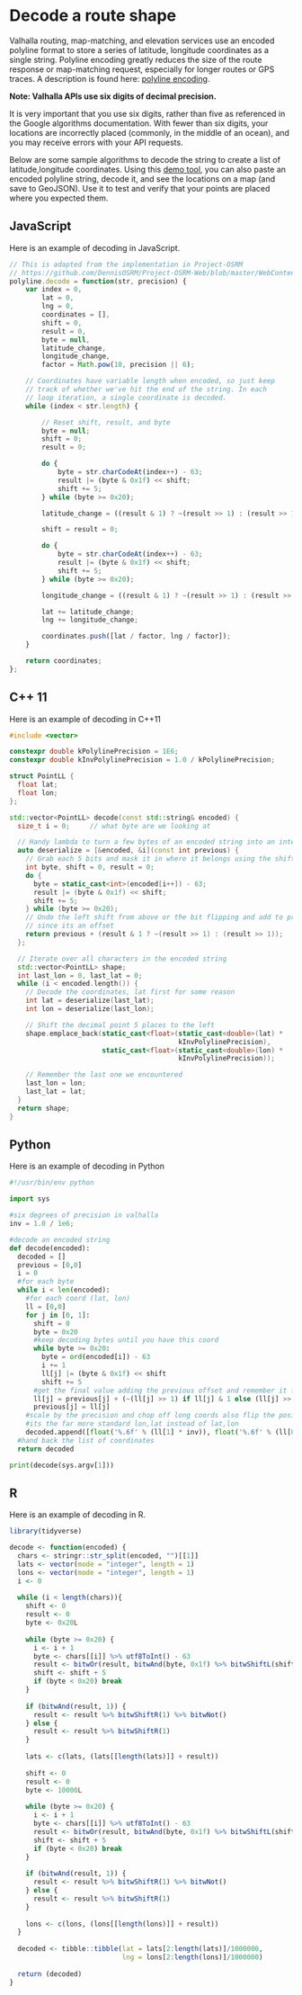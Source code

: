 # Decode a route shape

Valhalla routing, map-matching, and elevation services use an encoded polyline format to store a series of latitude, longitude coordinates as a single string. Polyline encoding greatly reduces the size of the route response or map-matching request, especially for longer routes or GPS traces. A description is found here: [polyline encoding](https://developers.google.com/maps/documentation/utilities/polylinealgorithm).

**Note: Valhalla APIs use six digits of decimal precision.**

It is very important that you use six digits, rather than five as referenced in the Google algorithms documentation. With fewer than six digits, your locations are incorrectly placed (commonly, in the middle of an ocean), and you may receive errors with your API requests.

Below are some sample algorithms to decode the string to create a list of latitude,longitude coordinates. Using this [demo tool](http://valhalla.github.io/demos/polyline/), you can also paste an encoded polyline string, decode it, and see the locations on a map (and save to GeoJSON). Use it to test and verify that your points are placed where you expected them.

## JavaScript

Here is an example of decoding in JavaScript.

``` javascript
// This is adapted from the implementation in Project-OSRM
// https://github.com/DennisOSRM/Project-OSRM-Web/blob/master/WebContent/routing/OSRM.RoutingGeometry.js
polyline.decode = function(str, precision) {
    var index = 0,
        lat = 0,
        lng = 0,
        coordinates = [],
        shift = 0,
        result = 0,
        byte = null,
        latitude_change,
        longitude_change,
        factor = Math.pow(10, precision || 6);

    // Coordinates have variable length when encoded, so just keep
    // track of whether we've hit the end of the string. In each
    // loop iteration, a single coordinate is decoded.
    while (index < str.length) {

        // Reset shift, result, and byte
        byte = null;
        shift = 0;
        result = 0;

        do {
            byte = str.charCodeAt(index++) - 63;
            result |= (byte & 0x1f) << shift;
            shift += 5;
        } while (byte >= 0x20);

        latitude_change = ((result & 1) ? ~(result >> 1) : (result >> 1));

        shift = result = 0;

        do {
            byte = str.charCodeAt(index++) - 63;
            result |= (byte & 0x1f) << shift;
            shift += 5;
        } while (byte >= 0x20);

        longitude_change = ((result & 1) ? ~(result >> 1) : (result >> 1));

        lat += latitude_change;
        lng += longitude_change;

        coordinates.push([lat / factor, lng / factor]);
    }

    return coordinates;
};

```

## C++ 11

Here is an example of decoding in C++11

``` c++
#include <vector>

constexpr double kPolylinePrecision = 1E6;
constexpr double kInvPolylinePrecision = 1.0 / kPolylinePrecision;

struct PointLL {
  float lat;
  float lon;
};

std::vector<PointLL> decode(const std::string& encoded) {
  size_t i = 0;     // what byte are we looking at

  // Handy lambda to turn a few bytes of an encoded string into an integer
  auto deserialize = [&encoded, &i](const int previous) {
    // Grab each 5 bits and mask it in where it belongs using the shift
    int byte, shift = 0, result = 0;
    do {
      byte = static_cast<int>(encoded[i++]) - 63;
      result |= (byte & 0x1f) << shift;
      shift += 5;
    } while (byte >= 0x20);
    // Undo the left shift from above or the bit flipping and add to previous
    // since its an offset
    return previous + (result & 1 ? ~(result >> 1) : (result >> 1));
  };

  // Iterate over all characters in the encoded string
  std::vector<PointLL> shape;
  int last_lon = 0, last_lat = 0;
  while (i < encoded.length()) {
    // Decode the coordinates, lat first for some reason
    int lat = deserialize(last_lat);
    int lon = deserialize(last_lon);

    // Shift the decimal point 5 places to the left
    shape.emplace_back(static_cast<float>(static_cast<double>(lat) *
                                          kInvPolylinePrecision),
                       static_cast<float>(static_cast<double>(lon) *
                                          kInvPolylinePrecision));

    // Remember the last one we encountered
    last_lon = lon;
    last_lat = lat;
  }
  return shape;
}
```

## Python

Here is an example of decoding in Python

``` python
#!/usr/bin/env python

import sys

#six degrees of precision in valhalla
inv = 1.0 / 1e6;

#decode an encoded string
def decode(encoded):
  decoded = []
  previous = [0,0]
  i = 0
  #for each byte
  while i < len(encoded):
    #for each coord (lat, lon)
    ll = [0,0]
    for j in [0, 1]:
      shift = 0
      byte = 0x20
      #keep decoding bytes until you have this coord
      while byte >= 0x20:
        byte = ord(encoded[i]) - 63
        i += 1
        ll[j] |= (byte & 0x1f) << shift
        shift += 5
      #get the final value adding the previous offset and remember it for the next
      ll[j] = previous[j] + (~(ll[j] >> 1) if ll[j] & 1 else (ll[j] >> 1))
      previous[j] = ll[j]
    #scale by the precision and chop off long coords also flip the positions so
    #its the far more standard lon,lat instead of lat,lon
    decoded.append([float('%.6f' % (ll[1] * inv)), float('%.6f' % (ll[0] * inv))])
  #hand back the list of coordinates
  return decoded

print(decode(sys.argv[1]))
```

## R

Here is an example of decoding in R.

``` r
library(tidyverse)

decode <- function(encoded) {
  chars <- stringr::str_split(encoded, "")[[1]]
  lats <- vector(mode = "integer", length = 1)
  lons <- vector(mode = "integer", length = 1)
  i <- 0
  
  while (i < length(chars)){
    shift <- 0
    result <- 0
    byte <- 0x20L
    
    while (byte >= 0x20) {  
      i <- i + 1
      byte <- chars[[i]] %>% utf8ToInt() - 63
      result <- bitwOr(result, bitwAnd(byte, 0x1f) %>% bitwShiftL(shift))
      shift <- shift + 5
      if (byte < 0x20) break
    }
    
    if (bitwAnd(result, 1)) {
      result <- result %>% bitwShiftR(1) %>% bitwNot()
    } else {
      result <- result %>% bitwShiftR(1)
    }
    
    lats <- c(lats, (lats[[length(lats)]] + result))
    
    shift <- 0
    result <- 0
    byte <- 10000L
    
    while (byte >= 0x20) {  
      i <- i + 1
      byte <- chars[[i]] %>% utf8ToInt() - 63
      result <- bitwOr(result, bitwAnd(byte, 0x1f) %>% bitwShiftL(shift))
      shift <- shift + 5
      if (byte < 0x20) break
    }
    
    if (bitwAnd(result, 1)) {
      result <- result %>% bitwShiftR(1) %>% bitwNot()
    } else {
      result <- result %>% bitwShiftR(1)
    }
    
    lons <- c(lons, (lons[[length(lons)]] + result))
  }
  
  decoded <- tibble::tibble(lat = lats[2:length(lats)]/1000000,
                            lng = lons[2:length(lons)]/1000000)
  
  return (decoded)
}
```

